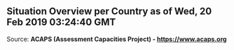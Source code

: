 ## Situation Overview per Country as of Wed, 20 Feb 2019 03:24:40 GMT

Source: **ACAPS (Assessment Capacities Project) - https://www.acaps.org**